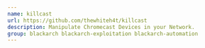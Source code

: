 ```yaml
---
name: killcast
url: https://github.com/thewhiteh4t/killcast
description: Manipulate Chromecast Devices in your Network.
group: blackarch blackarch-exploitation blackarch-automation
---
```

